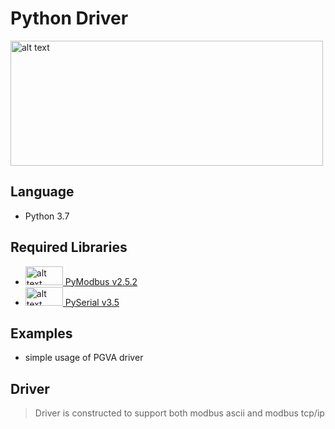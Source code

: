 # Python Driver
<img src="https://www.python.org/static/community_logos/python-logo-master-v3-TM-flattened.png" alt="alt text" width="500" height="200">

## Language
* Python 3.7

## Required Libraries
* <img src="http://domoticx.com/wp-content/uploads/2017/09/modbus-logo-300x96.png" alt="alt text" width="60" height="30">[ PyModbus v2.5.2](http://riptideio.github.io/pymodbus/)
* <img src="https://pythonhosted.org/pyserial/_static/pyserial.png" alt="alt text" width="60" height="30">[ PySerial v3.5](https://pythonhosted.org/pyserial/)

## Examples

* simple usage of PGVA driver

## Driver

> Driver is constructed to support both modbus ascii and modbus tcp/ip
